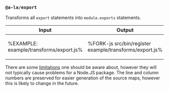 
### `@a-la/export`

Transforms all `export` statements into `module.exports` statements.

<table>
<thead>
<tr>
<th>Input</th>
<th>Output</th>
</tr>
</thead>
<tbody>
 <tr/>
 <tr>
  <td>

%EXAMPLE: example/transforms/export.js%
  </td>
  <td>

%FORK-js src/bin/register example/transforms/export.js%
  </td>
 </tr>
</tbody>
</table>

There are some [limitations](https://github.com/a-la/export#limitations) one should be aware about, however they will not typically cause problems for a Node.JS package. The line and column numbers are preserved for easier generation of the source maps, however this is likely to change in the future.

<!-- There are some limitations, such as: -->

<!-- - When a default is exported along with named exports, `module.exports` will be bound to the default, and named exports will become properties of the default object. This means a default cannot be a primitive such as number, string or boolean.
- When a default is a function, in strict mode it will not be possible to assign some properties to it, e.g., name. Therefore it is impossible to do something like: -->
